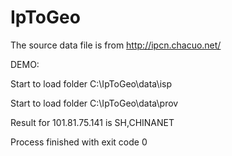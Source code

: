 # IpToGeo

The source data file is from http://ipcn.chacuo.net/

DEMO:

Start to load folder C:\IpToGeo\data\isp

Start to load folder C:\IpToGeo\data\prov

Result for 101.81.75.141 is SH,CHINANET

Process finished with exit code 0